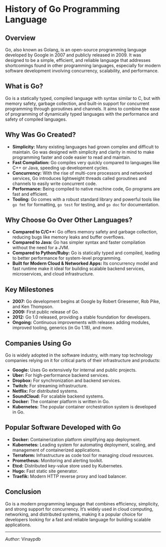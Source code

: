 # History of Go Programming Language

## Overview
Go, also known as Golang, is an open-source programming language developed by Google in 2007 and publicly released in 2009. It was designed to be a simple, efficient, and reliable language that addresses shortcomings found in other programming languages, especially for modern software development involving concurrency, scalability, and performance.

## What is Go?
Go is a statically typed, compiled language with syntax similar to C, but with memory safety, garbage collection, and built-in support for concurrent programming through goroutines and channels. It aims to combine the ease of programming of dynamically typed languages with the performance and safety of compiled languages.

## Why Was Go Created?
- **Simplicity:** Many existing languages had grown complex and difficult to maintain. Go was designed with simplicity and clarity in mind to make programming faster and code easier to read and maintain.
- **Fast Compilation:** Go compiles very quickly compared to languages like C++ or Java, speeding up development cycles.
- **Concurrency:** With the rise of multi-core processors and networked services, Go introduces lightweight threads called goroutines and channels to easily write concurrent code.
- **Performance:** Being compiled to native machine code, Go programs are fast and efficient.
- **Tooling:** Go comes with a robust standard library and powerful tools like `go fmt` for formatting, `go test` for testing, and `go doc` for documentation.

## Why Choose Go Over Other Languages?
- **Compared to C/C++:** Go offers memory safety and garbage collection, reducing bugs like memory leaks and buffer overflows.
- **Compared to Java:** Go has simpler syntax and faster compilation without the need for a JVM.
- **Compared to Python/Ruby:** Go is statically typed and compiled, leading to better performance for system-level programming.
- **Built for Modern Cloud & Networked Apps:** Its concurrency model and fast runtime make it ideal for building scalable backend services, microservices, and cloud infrastructure.

## Key Milestones
- **2007:** Go development begins at Google by Robert Griesemer, Rob Pike, and Ken Thompson.
- **2009:** First public release of Go.
- **2012:** Go 1.0 released, providing a stable foundation for developers.
- **Ongoing:** Continuous improvements with releases adding modules, improved tooling, generics (in Go 1.18), and more.

## Companies Using Go
Go is widely adopted in the software industry, with many top technology companies relying on it for critical parts of their infrastructure and products:

- **Google:** Uses Go extensively for internal and public projects.
- **Uber:** For high-performance backend services.
- **Dropbox:** For synchronization and backend services.
- **Twitch:** For streaming infrastructure.
- **Netflix:** For distributed systems.
- **SoundCloud:** For scalable backend systems.
- **Docker:** The container platform is written in Go.
- **Kubernetes:** The popular container orchestration system is developed in Go.

## Popular Software Developed with Go
- **Docker:** Containerization platform simplifying app deployment.
- **Kubernetes:** Leading system for automating deployment, scaling, and management of containerized applications.
- **Terraform:** Infrastructure as code tool for managing cloud resources.
- **Prometheus:** Monitoring and alerting toolkit.
- **Etcd:** Distributed key-value store used by Kubernetes.
- **Hugo:** Fast static site generator.
- **Traefik:** Modern HTTP reverse proxy and load balancer.

## Conclusion
Go is a modern programming language that combines efficiency, simplicity, and strong support for concurrency. It’s widely used in cloud computing, networking, and distributed systems, making it a popular choice for developers looking for a fast and reliable language for building scalable applications.

---

*Author:* Vinaypdb  

